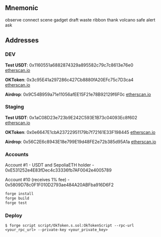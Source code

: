 ## Mnemonic
observe connect scene gadget draft waste ribbon thank volcano safe alert ask

## Addresses
### DEV
**Test USDT**:
0x1160551a6882874329a895582c79c7c8613e76e0
[etherscan.io](https://sepolia.etherscan.io/address/0x1160551a6882874329a895582c79c7c8613e76e0)

**OKToken**:
0x3c95E41a297286c427Cb8880fA20EFc75c7D3ca4
[etherscan.io](https://sepolia.etherscan.io/address/0x3c95E41a297286c427Cb8880fA20EFc75c7D3ca4)

**Airdrop**:
0x9C54B959a71e11056afEE15F21e78B92129f6F0c
[etherscan.io](https://sepolia.etherscan.io/address/0x9C54B959a71e11056afEE15F21e78B92129f6F0c)

### Staging
**Test USDT**:
0x1aC08D23e723b9E242C593E1B73c04093Ec8f602
[etherscan.io](https://sepolia.etherscan.io/address/0x1aC08D23e723b9E242C593E1B73c04093Ec8f602)

**OKToken**:
0x0e6647E1cbA23722951179b7f72161E33F198445
[etherscan.io](https://sepolia.etherscan.io/address/0x0e6647E1cbA23722951179b7f72161E33F198445)

**Airdrop**:
0x56C2E6c8943E18e799E19d48FE2e72b385d95A1a
[etherscan.io](https://sepolia.etherscan.io/address/0x56C2E6c8943E18e799E19d48FE2e72b385d95A1a)

### Accounts
Account #1 - USDT and SepoliaETH holder - 0xE531252e4E83fDec4c33336fb7AF0042e4005789

Account #10 (receives 1% fee) - 0x5809D78c0F1F010D2793ae484A20ABFba916D6F2




```bash
forge install
forge build
forge test
```

### Deploy

```shell
$ forge script script/OkToken.s.sol:OkTokenScript --rpc-url <your_rpc_url> --private-key <your_private_key>
```
